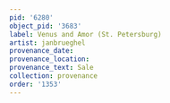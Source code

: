 ```yaml
---
pid: '6280'
object_pid: '3683'
label: Venus and Amor (St. Petersburg)
artist: janbrueghel
provenance_date:
provenance_location:
provenance_text: Sale
collection: provenance
order: '1353'
---
```

